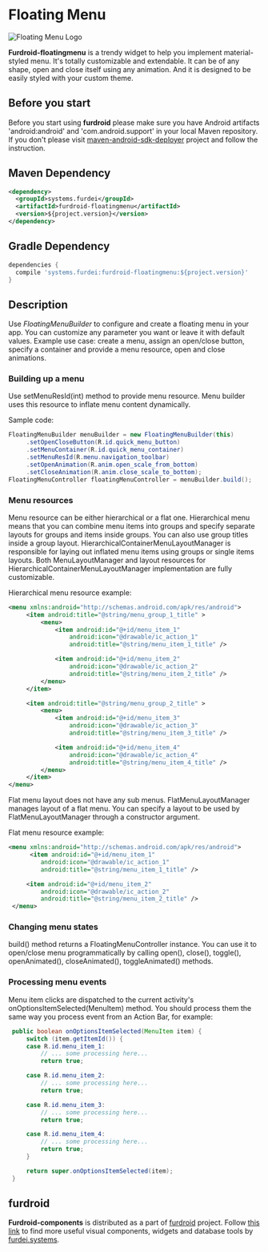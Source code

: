 # Floating Menu

![Floating Menu Logo](http://www.furdei.systems/img/portfolio/furdroid-menu.jpg "Floating Menu Logo")

**Furdroid-floatingmenu** is a trendy widget to help you implement
material-styled menu. It's totally customizable and extendable. It can be of any shape,
open and close itself using any animation. And it is designed to be easily styled with your custom theme.

## Before you start

Before you start using **furdroid** please make sure you have Android artifacts 'android:android' and
'com.android.support' in your local Maven repository. If you don't please visit
[maven-android-sdk-deployer](https://github.com/simpligility/maven-android-sdk-deployer)
project and follow the instruction.

## Maven Dependency

```xml
<dependency>
  <groupId>systems.furdei</groupId>
  <artifactId>furdroid-floatingmenu</artifactId>
  <version>${project.version}</version>
</dependency>
```

## Gradle Dependency

```groovy
dependencies {
  compile 'systems.furdei:furdroid-floatingmenu:${project.version}'
}

```

## Description

Use *FloatingMenuBuilder* to configure and create a floating menu in your app.
You can customize any parameter you want or leave it with default values. Example use case: create a menu,
assign an open/close button, specify a container and provide a menu resource, open and close
animations.

### Building up a menu

Use setMenuResId(int) method to provide menu resource. Menu builder uses this resource
to inflate menu content dynamically.

Sample code:
```java
FloatingMenuBuilder menuBuilder = new FloatingMenuBuilder(this)
     .setOpenCloseButton(R.id.quick_menu_button)
     .setMenuContainer(R.id.quick_menu_container)
     .setMenuResId(R.menu.navigation_toolbar)
     .setOpenAnimation(R.anim.open_scale_from_bottom)
     .setCloseAnimation(R.anim.close_scale_to_bottom);
FloatingMenuController floatingMenuController = menuBuilder.build();
```

### Menu resources

Menu resource can be either hierarchical or a flat one. Hierarchical menu means that you can
combine menu items into groups and specify separate layouts for groups and items inside groups.
You can also use group titles inside a group layout. HierarchicalContainerMenuLayoutManager
is responsible for laying out inflated menu items using groups or single items layouts.
Both MenuLayoutManager and layout resources for HierarchicalContainerMenuLayoutManager
implementation are fully customizable.

Hierarchical menu resource example:

```xml
<menu xmlns:android="http://schemas.android.com/apk/res/android">
     <item android:title="@string/menu_group_1_title" >
         <menu>
             <item android:id="@+id/menu_item_1"
                 android:icon="@drawable/ic_action_1"
                 android:title="@string/menu_item_1_title" />

             <item android:id="@+id/menu_item_2"
                 android:icon="@drawable/ic_action_2"
                 android:title="@string/menu_item_2_title" />
         </menu>
     </item>

     <item android:title="@string/menu_group_2_title" >
         <menu>
             <item android:id="@+id/menu_item_3"
                 android:icon="@drawable/ic_action_3"
                 android:title="@string/menu_item_3_title" />

             <item android:id="@+id/menu_item_4"
                 android:icon="@drawable/ic_action_4"
                 android:title="@string/menu_item_4_title" />
         </menu>
     </item>
</menu>
```

Flat menu layout does not have any sub menus. FlatMenuLayoutManager
manages layout of a flat menu. You can specify a layout to be used by
FlatMenuLayoutManager through a constructor argument.

Flat menu resource example:

```xml
<menu xmlns:android="http://schemas.android.com/apk/res/android">
      <item android:id="@+id/menu_item_1"
         android:icon="@drawable/ic_action_1"
         android:title="@string/menu_item_1_title" />

     <item android:id="@+id/menu_item_2"
         android:icon="@drawable/ic_action_2"
         android:title="@string/menu_item_2_title" />
 </menu>
```

### Changing menu states

build() method returns a FloatingMenuController instance. You can use it to open/close
menu programmatically by calling open(), close(), toggle(), openAnimated(), closeAnimated(),
toggleAnimated() methods.

### Processing menu events

Menu item clicks are dispatched to the current activity's onOptionsItemSelected(MenuItem)
method. You should process them the same way you process event from an Action Bar, for example:

```java
 public boolean onOptionsItemSelected(MenuItem item) {
     switch (item.getItemId()) {
     case R.id.menu_item_1:
         // ... some processing here...
         return true;

     case R.id.menu_item_2:
         // ... some processing here...
         return true;

     case R.id.menu_item_3:
         // ... some processing here...
         return true;

     case R.id.menu_item_4:
         // ... some processing here...
         return true;
     }

     return super.onOptionsItemSelected(item);
 }
```

## furdroid

**Furdroid-components** is distributed as a part of [furdroid](https://github.com/furdei/furdroid) project.
Follow [this link](https://github.com/furdei/furdroid) to find more useful visual components, widgets and database
tools by [furdei.systems](http://www.furdei.systems).
